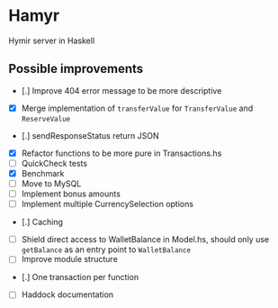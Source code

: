 Hamyr
=====

Hymir server in Haskell

Possible improvements
---------------------
 - [.] Improve 404 error message to be more descriptive
 - [x] Merge implementation of `transferValue` for `TransferValue` and `ReserveValue`
 - [.] sendResponseStatus return JSON
 - [x] Refactor functions to be more pure in Transactions.hs
 - [ ] QuickCheck tests
 - [x] Benchmark
 - [ ] Move to MySQL
 - [ ] Implement bonus amounts
 - [ ] Implement multiple CurrencySelection options
 - [.] Caching
 - [ ] Shield direct access to WalletBalance in Model.hs, should only use
       `getBalance` as an entry point to `WalletBalance`
 - [ ] Improve module structure
 - [.] One transaction per function
 - [ ] Haddock documentation
